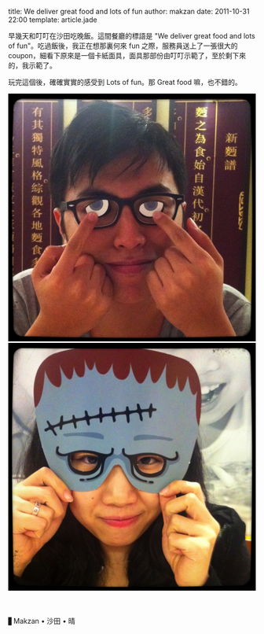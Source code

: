 title: We deliver great food and lots of fun
author: makzan
date: 2011-10-31 22:00
template: article.jade

早幾天和叮叮在沙田吃晚飯。這間餐廳的標語是 "We deliver great food and lots of fun"。吃過飯後，我正在想那裏何來 fun 之際，服務員送上了一張很大的 coupon，細看下原來是一個卡紙面具，面具那部份由叮叮示範了，至於剩下來的，我示範了。

玩完這個後，確確實實的感受到 Lots of fun。那 Great food 嘛，也不錯的。

![Thomas](thomas.jpg)
![Candy](candy.jpg)

　

▋Makzan • 沙田 • 晴